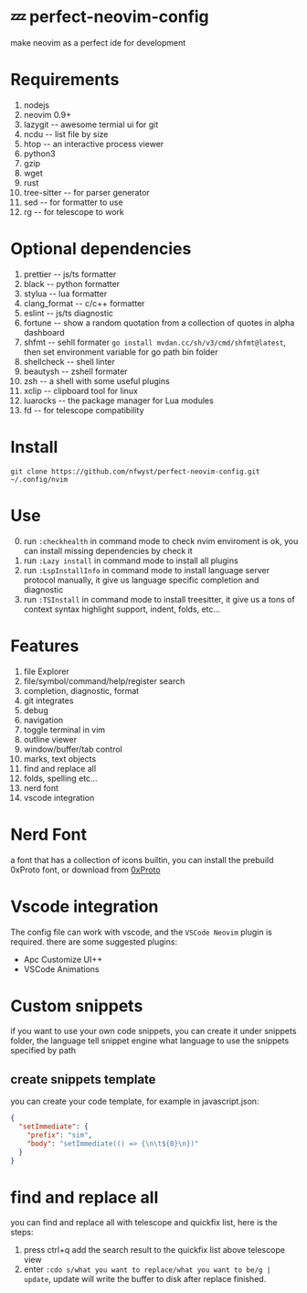 # 💤 perfect-neovim-config

make neovim as a perfect ide for development

# Requirements

1. nodejs
2. neovim 0.9+
3. lazygit -- awesome termial ui for git
4. ncdu -- list file by size
5. htop -- an interactive process viewer
6. python3
8. gzip
9. wget
10. rust
11. tree-sitter -- for parser generator
12. sed -- for formatter to use
13. rg -- for telescope to work

# Optional dependencies

1. prettier -- js/ts formatter
2. black -- python formatter
3. stylua -- lua formatter
4. clang_format -- c/c++ formatter
5. eslint -- js/ts diagnostic
6. fortune -- show a random quotation from a collection of quotes in alpha dashboard
7. shfmt -- sehll formater `go install mvdan.cc/sh/v3/cmd/shfmt@latest`, then set environment variable for go path bin folder
8. shellcheck -- shell linter
9. beautysh -- zshell formater
10. zsh -- a shell with some useful plugins
11. xclip -- clipboard tool for linux
12. luarocks -- the package manager for Lua modules
13. fd -- for telescope compatibility

# Install

```shell
git clone https://github.com/nfwyst/perfect-neovim-config.git ~/.config/nvim
```

# Use

0. run `:checkhealth` in command mode to check nvim enviroment is ok, you can install missing dependencies by check it
1. run `:Lazy install` in command mode to install all plugins
2. run `:LspInstallInfo` in command mode to install language server protocol manually, it give us language specific completion and diagnostic
3. run `:TSInstall` in command mode to install treesitter, it give us a tons of context syntax highlight support, indent, folds, etc...

# Features

1. file Explorer
2. file/symbol/command/help/register search
3. completion, diagnostic, format
4. git integrates
5. debug
6. navigation
7. toggle terminal in vim
8. outline viewer
9. window/buffer/tab control
10. marks, text objects
11. find and replace all
12. folds, spelling etc...
13. nerd font
14. vscode integration

# Nerd Font

a font that has a collection of icons builtin, you can install the prebuild 0xProto font, or download from
[0xProto](https://github.com/ryanoasis/nerd-fonts/releases)

# Vscode integration

The config file can work with vscode, and the `VSCode Neovim` plugin is required.
there are some suggested plugins:

- Apc Customize UI++
- VSCode Animations

# Custom snippets

if you want to use your own code snippets, you can create it under snippets folder,
the language tell snippet engine what language to use the snippets specified by path

## create snippets template

you can create your code template, for example in javascript.json:

```json
{
  "setImmediate": {
    "prefix": "sim",
    "body": "setImmediate(() => {\n\t${0}\n})"
  }
}
```

# find and replace all

you can find and replace all with telescope and quickfix list, here is the steps:

1. press ctrl+q add the search result to the quickfix list above telescope view
2. enter `:cdo s/what you want to replace/what you want to be/g | update`, update will write the buffer to disk after replace finished.
